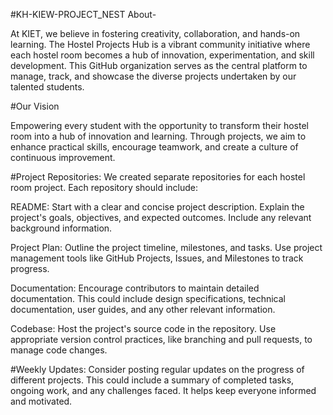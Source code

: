 #KH-KIEW-PROJECT_NEST About-

At KIET, we believe in fostering creativity, collaboration, and hands-on learning. The Hostel Projects Hub is a vibrant community initiative where each hostel room becomes a hub of innovation, experimentation, and skill development. This GitHub organization serves as the central platform to manage, track, and showcase the diverse projects undertaken by our talented students.

#Our Vision

Empowering every student with the opportunity to transform their hostel room into a hub of innovation and learning. Through projects, we aim to enhance practical skills, encourage teamwork, and create a culture of continuous improvement.

#Project Repositories: We created separate repositories for each hostel room project. Each repository should include:

README: Start with a clear and concise project description. Explain the project's goals, objectives, and expected outcomes. Include any relevant background information.

Project Plan: Outline the project timeline, milestones, and tasks. Use project management tools like GitHub Projects, Issues, and Milestones to track progress.

Documentation: Encourage contributors to maintain detailed documentation. This could include design specifications, technical documentation, user guides, and any other relevant information.

Codebase: Host the project's source code in the repository. Use appropriate version control practices, like branching and pull requests, to manage code changes.

#Weekly Updates: Consider posting regular updates on the progress of different projects. This could include a summary of completed tasks, ongoing work, and any challenges faced. It helps keep everyone informed and motivated.
